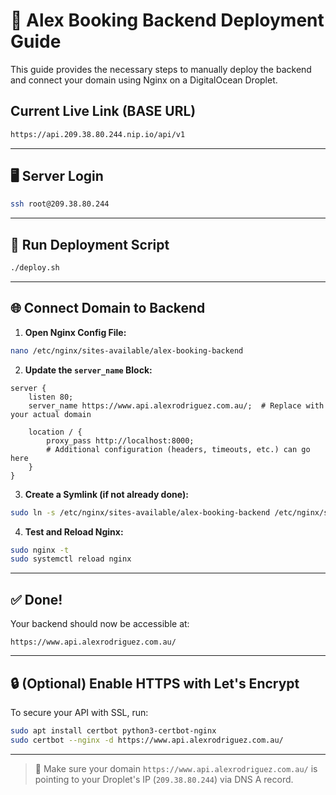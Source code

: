 # 🚀 Alex Booking Backend Deployment Guide

This guide provides the necessary steps to manually deploy the backend and connect your domain using Nginx on a DigitalOcean Droplet.

## Current Live Link (BASE URL)

```bash
https://api.209.38.80.244.nip.io/api/v1
```

---

## 🖥️ Server Login

```bash
ssh root@209.38.80.244
```

---

## 🔄 Run Deployment Script

```bash
./deploy.sh
```

---

## 🌐 Connect Domain to Backend

1. **Open Nginx Config File:**

```bash
nano /etc/nginx/sites-available/alex-booking-backend
```

2. **Update the `server_name` Block:**

```nginx
server {
    listen 80;
    server_name https://www.api.alexrodriguez.com.au/;  # Replace with your actual domain

    location / {
        proxy_pass http://localhost:8000;
        # Additional configuration (headers, timeouts, etc.) can go here
    }
}
```

3. **Create a Symlink (if not already done):**

```bash
sudo ln -s /etc/nginx/sites-available/alex-booking-backend /etc/nginx/sites-enabled/
```

4. **Test and Reload Nginx:**

```bash
sudo nginx -t
sudo systemctl reload nginx
```

---

## ✅ Done!

Your backend should now be accessible at:

```
https://www.api.alexrodriguez.com.au/
```

---

## 🔒 (Optional) Enable HTTPS with Let's Encrypt

To secure your API with SSL, run:

```bash
sudo apt install certbot python3-certbot-nginx
sudo certbot --nginx -d https://www.api.alexrodriguez.com.au/
```

---

> 📌 Make sure your domain `https://www.api.alexrodriguez.com.au/` is pointing to your Droplet's IP (`209.38.80.244`) via DNS A record.
